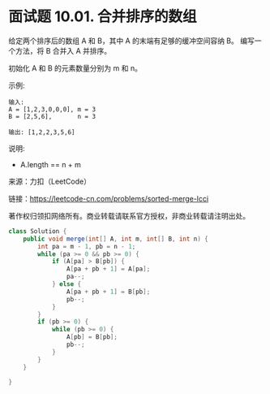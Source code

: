 # 面试题 10.01. 合并排序的数组
给定两个排序后的数组 A 和 B，其中 A 的末端有足够的缓冲空间容纳 B。 编写一个方法，将 B 合并入 A 并排序。

初始化 A 和 B 的元素数量分别为 m 和 n。

示例:

```
输入:
A = [1,2,3,0,0,0], m = 3
B = [2,5,6],       n = 3

输出: [1,2,2,3,5,6]
```

说明:

- A.length == n + m

来源：力扣（LeetCode）

链接：https://leetcode-cn.com/problems/sorted-merge-lcci

著作权归领扣网络所有。商业转载请联系官方授权，非商业转载请注明出处。

```java
class Solution {
    public void merge(int[] A, int m, int[] B, int n) {
        int pa = m - 1, pb = n - 1;
        while (pa >= 0 && pb >= 0) {
            if (A[pa] > B[pb]) {
                A[pa + pb + 1] = A[pa];
                pa--;
            } else {
                A[pa + pb + 1] = B[pb];
                pb--;
            }
        }
        if (pb >= 0) {
            while (pb >= 0) {
                A[pb] = B[pb];
                pb--;
            }
        }
    }

}
```